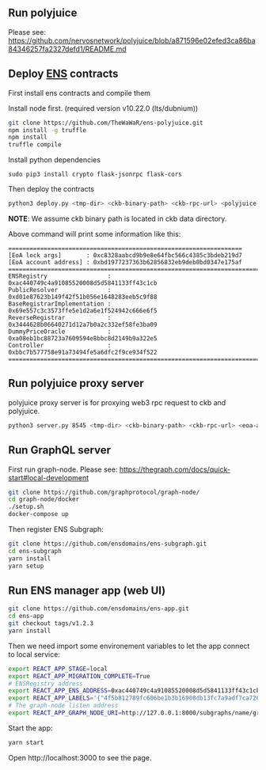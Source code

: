 
## Run polyjuice

Please see: https://github.com/nervosnetwork/polyjuice/blob/a871596e02efed3ca86ba84346257fa2327defd1/README.md

## Deploy [ENS](https://ens.domains/) contracts

First install ens contracts and compile them

Install node first. (required version v10.22.0 (lts/dubnium))

``` bash
git clone https://github.com/TheWaWaR/ens-polyjuice.git
npm install -g truffle
npm install
truffle compile
```

Install python dependencies

```
sudo pip3 install crypto flask-jsonrpc flask-cors
```

Then deploy the contracts

``` bash
python3 deploy.py <tmp-dir> <ckb-binary-path> <ckb-rpc-url> <polyjuice-rpc-url>
```
**NOTE**: We assume ckb binary path is located in ckb data directory.

Above command will print some information like this:
```
==================================================================
[EoA lock args]       : 0xc8328aabcd9b9e8e64fbc566c4385c3bdeb219d7
[EoA account address] : 0xbd1977237363b62856832eb9deb0bd0347e175af
========================================================================
ENSRegistry                 : 0xac440749c4a91085520008d5d5841133ff43c1cb
PublicResolver              : 0xd01e87623b149f42f51b056e1648283eeb5c9f88
BaseRegistrarImplementation : 0x69e557c3c3573ffe5e1d2a6e1f524942c666e6f5
ReverseRegistrar            : 0x3444628b06640271d12a7b0a2c332ef58fe3ba09
DummyPriceOracle            : 0xa08eb1bc88723a7609594e8bbc8d2149b9a322e5
Controller                  : 0xbbc7b577758e91a73494fe5a6dfc2f9ce934f522
========================================================================
```

## Run polyjuice proxy server

polyjuice proxy server is for proxying web3 rpc request to ckb and polyjuice.

``` bash
python3 server.py 8545 <tmp-dir> <ckb-binary-path> <ckb-rpc-url> <eoa-address> <polyjuice-rpc-url>
```

## Run GraphQL server

First run graph-node. Please see: https://thegraph.com/docs/quick-start#local-development

``` bash
git clone https://github.com/graphprotocol/graph-node/
cd graph-node/docker
./setup.sh
docker-compose up
```

Then register ENS Subgraph:
``` bash
git clone https://github.com/ensdomains/ens-subgraph.git
cd ens-subgraph
yarn install
yarn setup
```

## Run ENS manager app (web UI)

``` bash
git clone https://github.com/ensdomains/ens-app.git
cd ens-app
git checkout tags/v1.2.3
yarn install
```

Then we need import some environement variables to let the app connect to local service:
``` bash
export REACT_APP_STAGE=local
export REACT_APP_MIGRATION_COMPLETE=True
# ENSRegistry address
export REACT_APP_ENS_ADDRESS=0xac440749c4a91085520008d5d5841133ff43c1cb
export REACT_APP_LABELS='{"4f5b812789fc606be1b3b16908db13fc7a9adf7ca72641f84d75b47069d3d7f0":"eth"}'
# The graph-node listen address
export REACT_APP_GRAPH_NODE_URI=http://127.0.0.1:8000/subgraphs/name/graphprotocol/ens
```

Start the app:

``` bash
yarn start
```

Open http://localhost:3000 to see the page.
